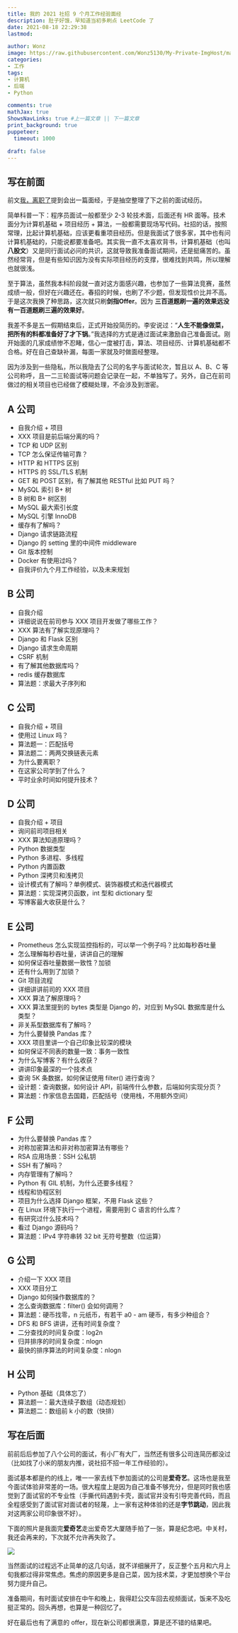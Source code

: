 ```yaml
---
title: 我的 2021 社招 9 个月工作经验面经
description: 肚子好饿，早知道当初多刷点 LeetCode 了
date: 2021-08-18 22:29:38
lastmod:

author: Wonz
image: https://raw.githubusercontent.com/Wonz5130/My-Private-ImgHost/master/img/243A4A5F-E98A-4458-8AE5-337B067AB524_1_105_c.jpeg
categories:
- 工作
tags:
- 计算机
- 后端
- Python

comments: true
mathJax: true
ShowsNavLinks: true #上一篇文章 || 下一篇文章
print_background: true
puppeteer:
  timeout: 1000

draft: false
---
```

## 写在前面

前文[我，离职了](https://wonz.wang/2021/07/21/344-Resign/)提到会出一篇面经，于是抽空整理了下之前的面试经历。

简单科普一下：程序员面试一般都至少 2-3 轮技术面，后面还有 HR 面等。技术面分为计算机基础 + 项目经历 + 算法，一般都需要现场写代码。社招的话，按照常理，比起计算机基础，应该更看重项目经历。但是我面试了很多家，其中也有问计算机基础的，只能说都要准备吧。其实我一直不太喜欢背书，计算机基础（也叫**八股文**）又是同行面试必问的共识，这就导致我准备面试期间，还是挺痛苦的。虽然经常背，但是有些知识因为没有实际项目经历的支撑，很难找到共鸣，所以理解也就很浅。

至于算法，虽然我本科阶段就一直对这方面感兴趣，也参加了一些算法竞赛，虽然成绩一般，但好在兴趣还在。春招的时候，也刷了不少题，但发现性价比并不高。于是这次我换了种思路，这次就只刷**剑指Offer**。因为 **三百道题刷一遍的效果远没有一百道题刷三遍的效果好**。

我差不多是五一假期结束后，正式开始投简历的。李安说过：“**人生不能像做菜，把所有的料都准备好了才下锅**。”我选择的方式是通过面试来激励自己准备面试。刚开始面的几家成绩惨不忍睹，信心一度被打击，算法、项目经历、计算机基础都不合格。好在自己查缺补漏，每面一家就及时做面经整理。

因为涉及到一些隐私，所以我隐去了公司的名字与面试轮次，暂且以 A、B、C 等公司称呼，且一二三轮面试等问题会记录在一起，不单独写了。另外，自己在前司做过的相关项目也已经做了模糊处理，不会涉及到泄密。

## A 公司

- 自我介绍 + 项目
- XXX 项目是前后端分离的吗？
- TCP 和 UDP 区别
- TCP 怎么保证传输可靠？
- HTTP 和 HTTPS 区别
- HTTPS 的 SSL/TLS 机制
- GET 和 POST 区别，有了解其他 RESTful 比如 PUT 吗？
- MySQL 索引 B+ 树
- B 树和 B+ 树区别
- MySQL 最大索引长度
- MySQL 引擎 InnoDB
- 缓存有了解吗？
- Django 请求链路流程
- Django 的 setting 里的中间件 middleware
- Git 版本控制
- Docker 有使用过吗？
- 自我评价九个月工作经验，以及未来规划

## B 公司

- 自我介绍
- 详细说说在前司参与 XXX 项目开发做了哪些工作？
- XXX 算法有了解实现原理吗？
- Django 和 Flask 区别
- Django 请求生命周期
- CSRF 机制
- 有了解其他数据库吗？
- redis 缓存数据库
- 算法题：求最大子序列和

## C 公司

- 自我介绍 + 项目
- 使用过 Linux 吗？
- 算法题一：匹配括号
- 算法题二：两两交换链表元素
- 为什么要离职？
- 在这家公司学到了什么？
- 平时业余时间如何提升技术？

## D 公司

- 自我介绍 + 项目
- 询问前司项目相关
- XXX 算法知道原理吗？
- Python 数据类型
- Python 多进程、多线程
- Python 内置函数
- Python 深拷贝和浅拷贝
- 设计模式有了解吗？单例模式、装饰器模式和迭代器模式
- 算法题：实现深拷贝函数，int 型和 dictionary 型
- 写博客最大收获是什么？

## E 公司

- Prometheus 怎么实现监控指标的，可以举一个例子吗？比如每秒吞吐量
- 怎么理解每秒吞吐量，讲讲自己的理解
- 如何保证吞吐量数据一致性？加锁
- 还有什么用到了加锁？
- Git 项目流程
- 详细讲讲前司的 XXX 项目
- XXX 算法了解原理吗？
- XXX 算法里提到的 bytes 类型是 Django 的，对应到 MySQL 数据库是什么类型？
- 非关系型数据库有了解吗？
- 为什么要替换 Pandas 库？
- XXX 项目里讲一个自己印象比较深的模块
- 如何保证不同表的数量一致：事务一致性
- 为什么写博客？有什么收获？
- 讲讲印象最深的一个技术点
- 查询 5K 条数据，如何保证使用 filter() 进行查询？
- 设计题：查询数据，如何设计 API，前端传什么参数，后端如何实现分页？
- 算法题：作家信息去国籍，匹配括号（使用栈，不用额外空间）

## F 公司

- 为什么要替换 Pandas 库？
- 对称加密算法和非对称加密算法有哪些？
- RSA 应用场景：SSH 公私钥
- SSH 有了解吗？
- 内存管理有了解吗？
- Python 有 GIL 机制，为什么还要多线程？
- 线程和协程区别
- 项目为什么选择 Django 框架，不用 Flask 这些？
- 在 Linux 环境下执行一个进程，需要用到 C 语言的什么库？
- 有研究过什么技术吗？
- 看过 Django 源码吗？
- 算法题：IPv4 字符串转 32 bit 无符号整数（位运算）

## G 公司

- 介绍一下 XXX 项目
- XXX 项目分工
- Django 如何操作数据库的？
- 怎么查询数据库：filter() 会如何调用？
- 算法题：硬币找零，n 元纸币，有若干 a0 - am 硬币，有多少种组合？
- DFS 和 BFS 讲讲，还有时间复杂度？
- 二分查找的时间复杂度：log2n
- 归并排序的时间复杂度：nlogn
- 最快的排序算法的时间复杂度：nlogn

## H 公司

- Python 基础（具体忘了）
- 算法题一：最大连续子数组（动态规划）
- 算法题二：数组前 k 小的数（快排）

## 写在后面

前前后后参加了八个公司的面试，有小厂有大厂，当然还有很多公司连简历都没过（比如找了小米的朋友内推，说社招不招一年工作经验的）。

面试基本都是约的线上，唯一一家去线下参加面试的公司是**爱奇艺**。这场也是我至今面试体验非常差的一场。很大程度上是因为自己准备不够充分，但是同时我也感觉到了面试官的不专业性（手撕代码遇到卡壳，面试官并没有引导完善代码，而且全程感受到了面试官对面试者的轻蔑，上一家有这种体验的还是**字节跳动**，因此我对这两家公司印象很不好）。

下面的照片是我面完**爱奇艺**走出爱奇艺大厦随手拍了一张，算是纪念吧。中关村，我还会再来的，下次就不允许再失败了。

![](https://raw.githubusercontent.com/Wonz5130/My-Private-ImgHost/master/img/3665CD95-ED0A-4903-811C-F4943B68E8BD_1_105_c.jpeg)

当然面试的过程远不止简单的这几句话，就不详细展开了，反正整个五月和六月上旬我都过得非常焦虑。焦虑的原因更多是自己菜，因为技术菜，才更加想换个平台努力提升自己。

准备期间，有时面试安排在中午和晚上，我得赶公交车回去视频面试，饭来不及吃挺正常的。回头再想，也算是一种回忆了。

好在最后也有了满意的 offer，现在新公司都很满意，算是还不错的结果吧。
